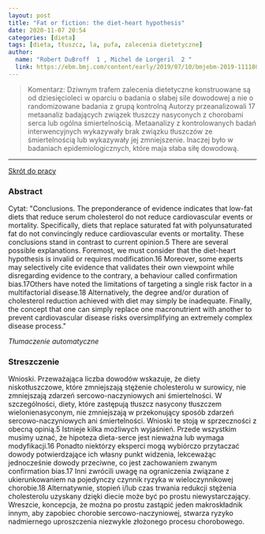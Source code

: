 ```yaml
---
layout: post
title: "Fat or fiction: the diet-heart hypothesis"
date: 2020-11-07 20:54
categories: [dieta]
tags: [dieta, tłuszcz, la, pufa, zalecenia dietetyczne]
author:
  name: "Robert DuBroff  1 , Michel de Lorgeril  2 "
  link: https://ebm.bmj.com/content/early/2019/07/10/bmjebm-2019-111180
---
```


> Komentarz:
> Dziwnym trafem zalecenia dietetyczne konstruowane są od dziesięcioleci w oparciu o badania o słabej sile dowodowej a nie o randomizowane badania z grupą kontrolną
>Autorzy przeanalizowali 17 metaanaliz badających związek tłuszczy nasyconych z chorobami serca lub ogólna śmiertelnością. Metaanalizy z kontrolowanych badań interwencyjnych wykazywały brak związku tłuszczów ze śmiertelnością lub wykazywały jej zmniejszenie. Inaczej było w badaniach epidemiologicznych, które maja słaba siłę dowodową.
 
<hr>

[Skrót do pracy](https://ebm.bmj.com/content/early/2019/07/10/bmjebm-2019-111180) 

### Abstract
Cytat: "Conclusions. The preponderance of evidence indicates that low-fat diets that reduce serum cholesterol do not reduce cardiovascular events or mortality. Specifically, diets that replace saturated fat with polyunsaturated fat do not convincingly reduce cardiovascular events or mortality. These conclusions stand in contrast to current opinion.5 There are several possible explanations. Foremost, we must consider that the diet-heart hypothesis is invalid or requires modification.16 Moreover, some experts may selectively cite evidence that validates their own viewpoint while disregarding evidence to the contrary, a behaviour called confirmation bias.17Others have noted the limitations of targeting a single risk factor in a multifactorial disease.18 Alternatively, the degree and/or duration of cholesterol reduction achieved with diet may simply be inadequate. Finally, the concept that one can simply replace one macronutrient with another to prevent cardiovascular disease risks oversimplifying an extremely complex disease process."

*Tłumaczenie automatyczne*

### Streszczenie
Wnioski. Przeważająca liczba dowodów wskazuje, że diety niskotłuszczowe, które zmniejszają stężenie cholesterolu w surowicy, nie zmniejszają zdarzeń sercowo-naczyniowych ani śmiertelności.  W szczególności, diety, które zastępują tłuszcz nasycony tłuszczem wielonienasyconym, nie zmniejszają w przekonujący sposób zdarzeń sercowo-naczyniowych ani śmiertelności. Wnioski te stoją w sprzeczności z obecną opinią.5 Istnieje kilka możliwych wyjaśnień.  Przede wszystkim musimy uznać, że hipoteza dieta-serce jest nieważna lub wymaga modyfikacji.16 Ponadto niektórzy eksperci mogą wybiórczo przytaczać dowody potwierdzające ich własny punkt widzenia, lekceważąc jednocześnie dowody przeciwne, co jest zachowaniem zwanym confirmation bias.17 Inni zwrócili uwagę na ograniczenia związane z ukierunkowaniem na pojedynczy czynnik ryzyka w wieloczynnikowej chorobie.18 Alternatywnie, stopień i/lub czas trwania redukcji stężenia cholesterolu uzyskany dzięki diecie może być po prostu niewystarczający.  Wreszcie, koncepcja, że można po prostu zastąpić jeden makroskładnik innym, aby zapobiec chorobie sercowo-naczyniowej, stwarza ryzyko nadmiernego uproszczenia niezwykle złożonego procesu chorobowego.
